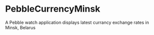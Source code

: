 # PebbleCurrencyMinsk
A Pebble watch application displays latest currancy exchange rates in Minsk, Belarus
